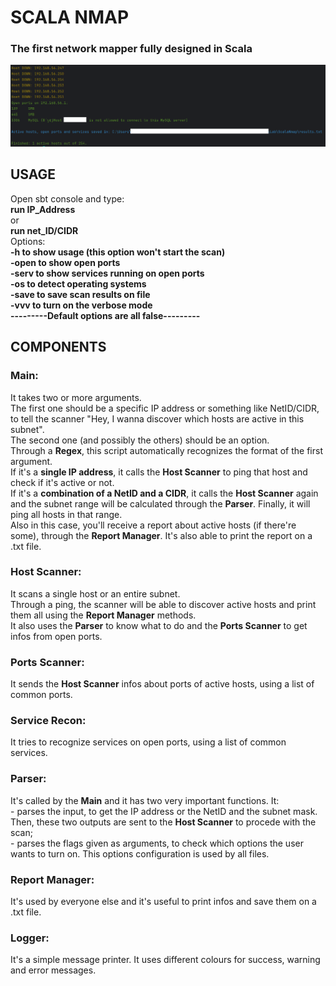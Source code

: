 <h1>SCALA NMAP</h1>
<h3>The first network mapper fully designed in Scala</h3>

<img src="screenshot.png" alt="screenshot.png"/>

<h2>USAGE</h2>
<p>Open sbt console and type:
<br><strong>run IP_Address</strong>
<br>or
<br><strong>run net_ID/CIDR</strong>
<br>
Options:<strong>
    <br>-h to show usage (this option won't start the scan)
    <br>-open to show open ports
    <br>-serv to show services running on open ports
    <br>-os to detect operating systems
    <br>-save to save scan results on file
    <br>-vvv to turn on the verbose mode
    <br>---------Default options are all false---------</strong>
</p>

<h2>COMPONENTS</h2>
<h3>Main:</h3>
<p>It takes two or more arguments. 
<br>The first one should be a specific IP address or something like NetID/CIDR,
to tell the scanner "Hey, I wanna discover which hosts are active in this subnet".
<br>The second one (and possibly the others) should be an option.
<br>Through a <strong>Regex</strong>, this script automatically recognizes the format of the first argument.
<br>If it's a <strong>single IP address</strong>, it calls the <strong>Host Scanner</strong> to ping that host and check if it's active or not.
<br>If it's a <strong>combination of a NetID and a CIDR</strong>, it calls the <strong>Host Scanner</strong> again 
and the subnet range will be calculated through the <strong>Parser</strong>. Finally, it will ping all hosts in that range.
<br>Also in this case, you'll receive a report about active hosts (if there're some), through the <strong>Report Manager</strong>.
It's also able to print the report on a .txt file. 
</p>

<h3>Host Scanner:</h3>
<p>It scans a single host or an entire subnet.
<br>Through a ping, the scanner will be able to discover active hosts and print them all using the <strong>Report Manager</strong> methods.
<br>It also uses the <strong>Parser</strong> to know what to do and the <strong>Ports Scanner</strong> to get infos from open ports.</p>

<h3>Ports Scanner:</h3>
<p>It sends the <strong>Host Scanner</strong> infos about ports of active hosts, using a list of common ports.</p>

<h3>Service Recon:</h3>
<p>It tries to recognize services on open ports, using a list of common services.</p>

<h3>Parser:</h3>
<p>It's called by the <strong>Main</strong> and it has two very important functions. It:
<br>- parses the input, to get the IP address or the NetID and the subnet mask.
Then, these two outputs are sent to the <strong>Host Scanner</strong> to procede with the scan; 
<br>- parses the flags given as arguments, to check which options the user wants to turn on. 
This options configuration is used by all files.</p>

<h3>Report Manager:</h3>
<p>It's used by everyone else and it's useful to print infos and save them on a .txt file.</p>

<h3>Logger:</h3>
<p>It's a simple message printer. It uses different colours for success, warning and error messages.</p>



